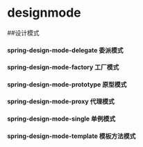 # designmode
##设计模式
#### spring-design-mode-delegate  委派模式
#### spring-design-mode-factory   工厂模式
#### spring-design-mode-prototype 原型模式
#### spring-design-mode-proxy     代理模式
#### spring-design-mode-single    单例模式
#### spring-design-mode-template  模板方法模式